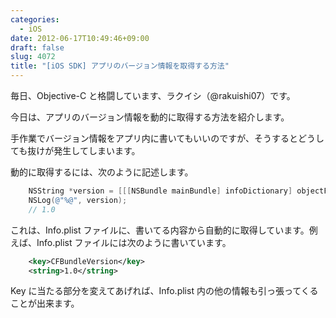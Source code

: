 ```yaml
---
categories:
  - iOS
date: 2012-06-17T10:49:46+09:00
draft: false
slug: 4072
title: "[iOS SDK] アプリのバージョン情報を取得する方法"
---
```


毎日、Objective-C と格闘しています、ラクイシ（@rakuishi07）です。

今日は、アプリのバージョン情報を動的に取得する方法を紹介します。

手作業でバージョン情報をアプリ内に書いてもいいのですが、そうするとどうしても抜けが発生してしまいます。

動的に取得するには、次のように記述します。

```objective-c
    NSString *version = [[[NSBundle mainBundle] infoDictionary] objectForKey:@"CFBundleVersion"];
    NSLog(@"%@", version);
    // 1.0
```

これは、Info.plist ファイルに、書いてる内容から自動的に取得しています。例えば、Info.plist ファイルには次のように書いています。

```xml
	<key>CFBundleVersion</key>
	<string>1.0</string>
```

Key に当たる部分を変えてあげれば、Info.plist 内の他の情報も引っ張ってくることが出来ます。
